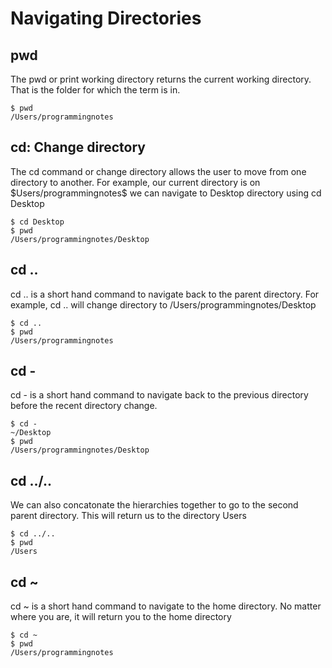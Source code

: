 <div>
	<h1>Navigating Directories</h1>
	<p></p>

</div>


<div>
	<h2>pwd</h2>
	<p>The <inlinecode>pwd</inlinecode> or print working directory returns the current working directory. That is the folder for which the term is in. </p>
	
<pre><code>$ pwd
/Users/programmingnotes</code></pre> 
</div>


<div>
	<h2>cd: Change directory</h2>
	<p>The <inlinecode>cd</inlinecode> command or change directory allows the user to move from one directory to another. For example, our current directory is on $Users/programmingnotes$ we can navigate to Desktop directory using <inlinecode>cd Desktop </inlinecode> </p>
	
<pre><code>$ cd Desktop
$ pwd
/Users/programmingnotes/Desktop</code></pre> 
</div>


<div>
	<h2>cd ..</h2>
<p> <inlinecode>cd ..</inlinecode> is a short hand command to navigate back to the parent directory. For example, <inlinecode>cd ..</inlinecode>  will change directory to <inlinecode> /Users/programmingnotes/Desktop </inlinecode></p>
	
<pre><code>$ cd ..
$ pwd
/Users/programmingnotes</code></pre> 
</div>


<div>
	<h2>cd -</h2>
<p>
<inlinecode>cd -</inlinecode> is a short hand command to navigate back to the previous directory before the recent directory change.</p>


<pre><code>$ cd -
~/Desktop
$ pwd
/Users/programmingnotes/Desktop</code></pre> 
</div>


<div>
	<h2>cd ../..</h2>
<p>
<inlinecode>We can also concatonate the hierarchies together to go to the second parent directory. This will return us to the directory <inlinecode>Users</inlinecode></p>


<pre><code>$ cd ../..
$ pwd
/Users</code></pre> 
</div>


<div>
	<h2>cd ~</h2>
<p>
<inlinecode>cd ~</inlinecode> is a short hand command to navigate to the home directory. No matter where you are, it will return you to the home directory</p>


<pre><code>$ cd ~
$ pwd
/Users/programmingnotes</code></pre> 
</div>



<pre><code> 	</code></pre> 